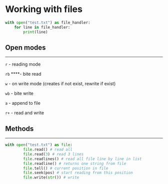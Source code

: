 # Working with files

```python
with open("test.txt") as file_handler: 
    for line in file_handler:     
        print(line)
```

## Open modes

---

`r` - reading mode

`rb` ****- bite read

`w` - on write mode (creates if not exist, rewrite if exist)

`wb` - bite write

`a` - append to file

`r+` - read and write

## Methods

---

```python
with open("test.txt") as file:
		file.read() # read all
		file.read(3) # read 3 lines
		file.readlines() # read all file line by line in list
		file.readline() # returns one string from file
		file.tell() # current position in file
		file.seek(pos) # start reading from this position
		file.write(str()) # write
```